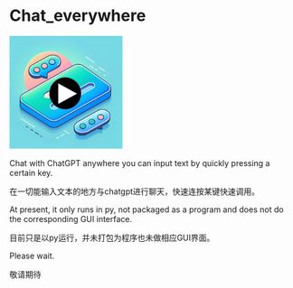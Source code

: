# Chat_everywhere
<a href="https://www.bilibili.com/video/BV13i4y1s7N5/">
    <img src="https://raw.githubusercontent.com/XiaoyuZhuang/Chat_everywhere/main/fig2.png" width="200" height="200"/>
</a>

Chat with ChatGPT anywhere you can input text by quickly pressing a certain key. 

在一切能输入文本的地方与chatgpt进行聊天，快速连按某键快速调用。

At present, it only runs in py, not packaged as a program and does not do the corresponding GUI interface.

目前只是以py运行，并未打包为程序也未做相应GUI界面。

Please wait.

敬请期待
